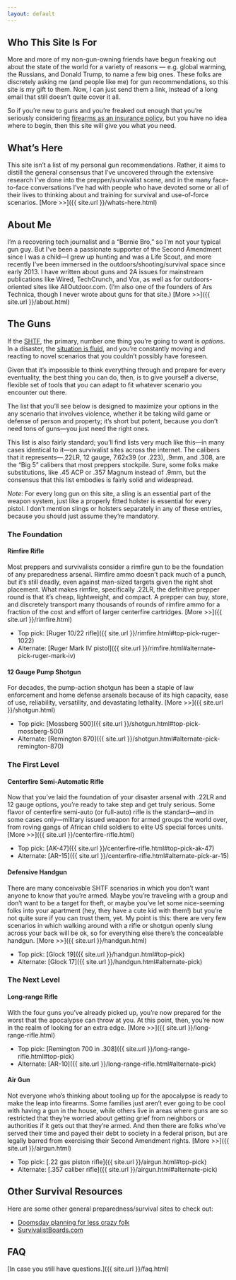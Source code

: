 ```yaml
---
layout: default
---
```

## Who This Site Is For
More and more of my non-gun-owning friends have begun freaking out about the state of the world for a variety of reasons — e.g. global warming, the Russians, and Donald Trump, to name a few big ones. These folks are discretely asking me (and people like me) for gun recommendations, so this site is my gift to them. Now, I can just send them a link, instead of a long email that still doesn’t quite cover it all.

So if you’re new to guns and you’re freaked out enough that you’re seriously considering [firearms as an insurance policy](https://medium.com/@jonst0kes/confessions-of-a-progressive-gun-nut-ae0e6a8f6146#.c0m0mrf7g), but you have no idea where to begin, then this site will give you what you need.

## What’s Here
This site isn’t a list of my personal gun recommendations. Rather, it aims to distill the general consensus that I’ve uncovered through the extensive research I've done into the prepper/survivalist scene, and in the many face-to-face conversations I’ve had with people who have devoted some or all of their lives to thinking about and training for survival and use-of-force scenarios. [More \>\>]({{ site.url }}/whats-here.html)

## About Me
I’m a recovering tech journalist and a “Bernie Bro,” so I'm not your typical gun guy. But I’ve been a passionate supporter of the Second Amendment since I was a child—I grew up hunting and was a Life Scout, and more recently I’ve been immersed in the outdoors/shooting/survival space since early 2013. I have written about guns and 2A issues for mainstream publications like Wired, TechCrunch, and Vox, as well as for outdoors-oriented sites like AllOutdoor.com. (I’m also one of the founders of Ars Technica, though I never wrote about guns for that site.)   [More \>\>]({{ site.url }}/about.html)

## The Guns
If the [SHTF](http://www.survivaljoe.net/prepper-acronyms/), the primary, number one thing you’re going to want is _options_. In a disaster, the [situation is fluid](http://www.alloutdoor.com/2014/07/09/one-gun-three-guns-tshtf-bad-idea/), and you’re constantly moving and reacting to novel scenarios that you couldn’t possibly have foreseen.

Given that it’s impossible to think everything through and prepare for every eventuality, the best thing you can do, then, is to give yourself a diverse, flexible set of tools that you can adapt to fit whatever scenario you encounter out there.

The list that you’ll see below is designed to maximize your options in the any scenario that involves violence, whether it be taking wild game or defense of person and property; it’s short but potent, because you don’t need tons of guns—you just need the right ones.

This list is also fairly standard; you’ll find lists very much like this—in many cases identical to it—on survivalist sites across the internet. The calibers that it represents—.22LR, 12 gauge, 7.62x39 (or .223), .9mm, and .308, are the “Big 5” calibers that most preppers stockpile. Sure, some folks make substitutions, like .45 ACP or .357 Magnum instead of .9mm, but the consensus that this list embodies is fairly solid and widespread.

*Note*: For every long gun on this site, a sling is an essential part of the weapon system, just like a properly fitted holster is essential for every pistol. I don’t mention slings or holsters separately in any of these entries, because you should just assume they’re mandatory.

### The Foundation
#### Rimfire Rifle
Most preppers and survivalists consider a rimfire gun to be the foundation of any preparedness arsenal. Rimfire ammo doesn’t pack much of a punch, but it’s still deadly, even against man-sized targets given the right shot placement. What makes rimfire, specifically .22LR, the definitive prepper round is that it’s cheap, lightweight, and compact. A prepper can buy, store, and discretely transport many thousands of rounds of rimfire ammo for a fraction of the cost and effort of larger centerfire cartridges. [More \>\>]({{ site.url }}/rimfire.html)

- Top pick: [Ruger 10/22 rifle]({{ site.url }}/rimfire.html#top-pick-ruger-1022)
- Alternate: [Ruger Mark IV pistol]({{ site.url }}/rimfire.html#alternate-pick-ruger-mark-iv)

#### 12 Gauge Pump Shotgun
For decades, the pump-action shotgun has been a staple of law enforcement and home defense arsenals because of its high capacity, ease of use, reliability, versatility, and devastating lethality. [More \>\>]({{ site.url }}/shotgun.html)

- Top pick: [Mossberg 500]({{ site.url }}/shotgun.html#top-pick-mossberg-500)
- Alternate: [Remington 870]({{ site.url }}/shotgun.html#alternate-pick-remington-870)

### The First Level
#### Centerfire Semi-Automatic Rifle
Now that you’ve laid the foundation of your disaster arsenal with .22LR and 12 gauge options, you’re ready to take step and get truly serious. Some flavor of centerfire semi-auto (or full-auto) rifle is the standard—and in some cases only—military issued weapon for armed groups the world over, from roving gangs of African child soldiers to elite US special forces units. [More \>\>]({{ site.url }}/centerfire-rifle.html)

- Top pick: [AK-47]({{ site.url }}/centerfire-rifle.html#top-pick-ak-47)
- Alternate: [AR-15]({{ site.url }}/centerfire-rifle.html#alternate-pick-ar-15)

#### Defensive Handgun
There are many conceivable SHTF scenarios in which you don’t want anyone to know that you’re armed. Maybe you’re traveling with a group and don’t want to be a target for theft, or maybe you’ve let some nice-seeming folks into your apartment (hey, they have a cute kid with them!) but you’re not quite sure if you can trust them, yet. My point is this: there are very few scenarios in which walking around with a rifle or shotgun openly slung across your back will be ok, so for everything else there’s the concealable handgun. [More \>\>]({{ site.url }}/handgun.html)

- Top pick: [Glock 19]({{ site.url }}/handgun.html#top-pick)
- Alternate: [Glock 17]({{ site.url }}/handgun.html#alternate-pick)

### The Next Level
#### Long-range Rifle
With the four guns you’ve already picked up, you’re now prepared for the worst that the apocalypse can throw at you. At this point, then, you’re now in the realm of looking for an extra edge. [More \>\>]({{ site.url }}/long-range-rifle.html)

- Top pick: [Remington 700 in .308]({{ site.url }}/long-range-rifle.html#top-pick)
- Alternate: [AR-10]({{ site.url }}/long-range-rifle.html#alternate-pick)

#### Air Gun
Not everyone who’s thinking about tooling up for the apocalypse is ready to make the leap into firearms. Some families just aren’t ever going to be cool with having a gun in the house, while others live in areas where guns are so restricted that they’re worried about getting grief from neighbors or authorities if it gets out that they’re armed. And then there are folks who’ve served their time and payed their debt to society in a federal prison, but are legally barred from exercising their Second Amendment rights. [More \>\>]({{ site.url }}/airgun.html)

- Top pick: [.22 gas piston rifle]({{ site.url }}/airgun.html#top-pick)
- Alternate: [.357 caliber rifle]({{ site.url }}/airgun.html#alternate-pick)

## Other Survival Resources
Here are some other general preparedness/survival sites to check out:
* [Doomsday planning for less crazy folk](http://lcamtuf.coredump.cx/prep/)
* [SurvivalistBoards.com](http://www.survivalistboards.com/)

## FAQ
[In case you still have questions.]({{ site.url }}/faq.html)